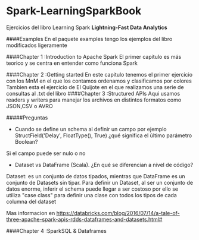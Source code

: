 # Spark-LearningSparkBook
Ejercicios del libro Learning Spark **Lightning-Fast Data Analytics** 

####Examples
En el paquete examples tengo los ejemplos del libro  modificados ligeramente 

####Chapter 1 :Introduction to Apache Spark
El primer capitulo es más teorico y se centra en entender como funciona Spark

####Chapter 2 :Getting started
En este capitulo tenemos el primer ejercicio con los MnM en el que los contamos ordenamos y clasificamos por colores 
Tambien esta el ejercicio de El Quijote en el que realizamos una serie de consultas al .txt del libro
####Chapter 3 :Structured APIs
Aqui usamos readers y writers para manejar los archivos en distintos formatos como JSON,CSV o AVRO 

#####Preguntas
 + Cuando se define un schema al definir un campo por ejemplo StructField('Delay', 
   FloatType(), True) ¿qué significa el último parámetro Boolean?
   
Si el campo puede ser nulo o no
 + Dataset vs DataFrame (Scala). ¿En qué se diferencian a nivel de código? 
 
  Dataset: es un conjunto de datos tipados, mientras que DataFrame es un conjunto de Datasets sin tipar. Para definir un Dataset, al ser un conjunto de datos enorme, inferir el schema puede llegar a ser costoso
por ello se utiliza "case class" para definir una clase con todos los tipos de cada columna del dataset


 
 Mas informacion en https://databricks.com/blog/2016/07/14/a-tale-of-three-apache-spark-apis-rdds-dataframes-and-datasets.html#



####Chapter 4 :SparkSQL & Dataframes